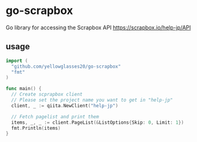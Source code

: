 # go-scrapbox
Go library for accessing the Scrapbox API https://scrapbox.io/help-jp/API

## usage
```go
import (
  "github.com/yellowglasses20/go-scrapbox"
  "fmt"
)

func main() {
  // Create scprapbox client
  // Please set the project name you want to get in "help-jp"
  client, _ := qiita.NewClient("help-jp")

  // Fetch pagelist and print them
  items, _, _ := client.PageList(&ListOptions{Skip: 0, Limit: 1})
  fmt.Println(items)
}
```